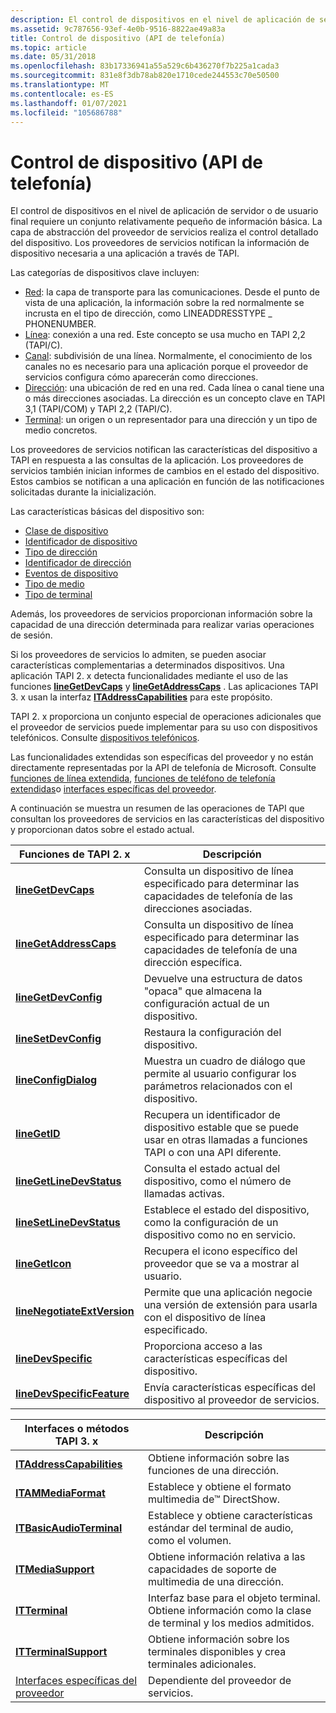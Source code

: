 ```yaml
---
description: El control de dispositivos en el nivel de aplicación de servidor o de usuario final requiere un conjunto relativamente pequeño de información básica.
ms.assetid: 9c787656-93ef-4e0b-9516-8822ae49a83a
title: Control de dispositivo (API de telefonía)
ms.topic: article
ms.date: 05/31/2018
ms.openlocfilehash: 83b17336941a55a529c6b436270f7b225a1cada3
ms.sourcegitcommit: 831e8f3db78ab820e1710cede244553c70e50500
ms.translationtype: MT
ms.contentlocale: es-ES
ms.lasthandoff: 01/07/2021
ms.locfileid: "105686788"
---
```

# <a name="device-control-telephony-api"></a>Control de dispositivo (API de telefonía)

El control de dispositivos en el nivel de aplicación de servidor o de usuario final requiere un conjunto relativamente pequeño de información básica. La capa de abstracción del proveedor de servicios realiza el control detallado del dispositivo. Los proveedores de servicios notifican la información de dispositivo necesaria a una aplicación a través de TAPI.

Las categorías de dispositivos clave incluyen:

-   [Red](network-ovr.md): la capa de transporte para las comunicaciones. Desde el punto de vista de una aplicación, la información sobre la red normalmente se incrusta en el tipo de dirección, como LINEADDRESSTYPE \_ PHONENUMBER.
-   [Línea](line-ovr.md): conexión a una red. Este concepto se usa mucho en TAPI 2,2 (TAPI/C).
-   [Canal](channel-ovr.md): subdivisión de una línea. Normalmente, el conocimiento de los canales no es necesario para una aplicación porque el proveedor de servicios configura cómo aparecerán como direcciones.
-   [Dirección](address-ovr.md): una ubicación de red en una red. Cada línea o canal tiene una o más direcciones asociadas. La dirección es un concepto clave en TAPI 3,1 (TAPI/COM) y TAPI 2,2 (TAPI/C).
-   [Terminal](terminal-ovr.md): un origen o un representador para una dirección y un tipo de medio concretos.

Los proveedores de servicios notifican las características del dispositivo a TAPI en respuesta a las consultas de la aplicación. Los proveedores de servicios también inician informes de cambios en el estado del dispositivo. Estos cambios se notifican a una aplicación en función de las notificaciones solicitadas durante la inicialización.

Las características básicas del dispositivo son:

-   [Clase de dispositivo](device-class-ovr.md)
-   [Identificador de dispositivo](device-identifier-ovr.md)
-   [Tipo de dirección](address-type-ovr.md)
-   [Identificador de dirección](address-identifier-ovr.md)
-   [Eventos de dispositivo](device-events-ovr.md)
-   [Tipo de medio](media-type-ovr.md)
-   [Tipo de terminal](terminal-type-ovr.md)

Además, los proveedores de servicios proporcionan información sobre la capacidad de una dirección determinada para realizar varias operaciones de sesión.

Si los proveedores de servicios lo admiten, se pueden asociar características complementarias a determinados dispositivos. Una aplicación TAPI 2. x detecta funcionalidades mediante el uso de las funciones [**lineGetDevCaps**](/windows/win32/api/tapi/nf-tapi-linegetdevcaps) y [**lineGetAddressCaps**](/windows/win32/api/tapi/nf-tapi-linegetaddresscaps) . Las aplicaciones TAPI 3. x usan la interfaz [**ITAddressCapabilities**](/windows/desktop/api/tapi3if/nn-tapi3if-itaddresscapabilities) para este propósito.

TAPI 2. x proporciona un conjunto especial de operaciones adicionales que el proveedor de servicios puede implementar para su uso con dispositivos telefónicos. Consulte [dispositivos telefónicos](./opening-and-closing-phone-devices.md).

Las funcionalidades extendidas son específicas del proveedor y no están directamente representadas por la API de telefonía de Microsoft. Consulte [funciones de línea extendida](./extended-line-functions.md), [funciones de teléfono de telefonía extendidas](./extended-telephony-phone-functions.md)o [interfaces específicas del proveedor](provider-specific-interfaces.md).

A continuación se muestra un resumen de las operaciones de TAPI que consultan los proveedores de servicios en las características del dispositivo y proporcionan datos sobre el estado actual.



| Funciones de TAPI 2. x                                                  | Descripción                                                                                                    |
|---------------------------------------------------------------------|----------------------------------------------------------------------------------------------------------------|
| [**lineGetDevCaps**](/windows/win32/api/tapi/nf-tapi-linegetdevcaps)                   | Consulta un dispositivo de línea especificado para determinar las capacidades de telefonía de las direcciones asociadas.               |
| [**lineGetAddressCaps**](/windows/win32/api/tapi/nf-tapi-linegetaddresscaps)           | Consulta un dispositivo de línea especificado para determinar las capacidades de telefonía de una dirección específica.                   |
| [**lineGetDevConfig**](/windows/win32/api/tapi/nf-tapi-linegetdevconfig)               | Devuelve una estructura de datos "opaca" que almacena la configuración actual de un dispositivo.                          |
| [**lineSetDevConfig**](/windows/win32/api/tapi/nf-tapi-linesetdevconfig)               | Restaura la configuración del dispositivo.                                                                                 |
| [**lineConfigDialog**](/windows/win32/api/tapi/nf-tapi-lineconfigdialog)               | Muestra un cuadro de diálogo que permite al usuario configurar los parámetros relacionados con el dispositivo.                       |
| [**lineGetID**](/windows/win32/api/tapi/nf-tapi-linegetid)                             | Recupera un identificador de dispositivo estable que se puede usar en otras llamadas a funciones TAPI o con una API diferente. |
| [**lineGetLineDevStatus**](/windows/win32/api/tapi/nf-tapi-linegetlinedevstatus)       | Consulta el estado actual del dispositivo, como el número de llamadas activas.                                             |
| [**lineSetLineDevStatus**](/windows/win32/api/tapi/nf-tapi-linesetlinedevstatus)       | Establece el estado del dispositivo, como la configuración de un dispositivo como no en servicio.                                                |
| [**lineGetIcon**](/windows/win32/api/tapi/nf-tapi-linegeticon)                         | Recupera el icono específico del proveedor que se va a mostrar al usuario.                                                      |
| [**lineNegotiateExtVersion**](/windows/win32/api/tapi/nf-tapi-linenegotiateextversion) | Permite que una aplicación negocie una versión de extensión para usarla con el dispositivo de línea especificado.                 |
| [**lineDevSpecific**](/windows/win32/api/tapi/nf-tapi-linedevspecific)                 | Proporciona acceso a las características específicas del dispositivo.                                                                      |
| [**lineDevSpecificFeature**](/windows/win32/api/tapi/nf-tapi-linedevspecificfeature)   | Envía características específicas del dispositivo al proveedor de servicios.                                                        |



 



| Interfaces o métodos TAPI 3. x                                   | Descripción                                                                                             |
|------------------------------------------------------------------|---------------------------------------------------------------------------------------------------------|
| [**ITAddressCapabilities**](/windows/desktop/api/tapi3if/nn-tapi3if-itaddresscapabilities)           | Obtiene información sobre las funciones de una dirección.                                                  |
| [**ITAMMediaFormat**](/windows/win32/api/tapi3/nn-tapi3-itammediaformat)                       | Establece y obtiene el formato multimedia de™ DirectShow.                                                                 |
| [**ITBasicAudioTerminal**](/windows/desktop/api/tapi3if/nn-tapi3if-itbasicaudioterminal)             | Establece y obtiene características estándar del terminal de audio, como el volumen.                                  |
| [**ITMediaSupport**](/windows/desktop/api/tapi3if/nn-tapi3if-itmediasupport)                         | Obtiene información relativa a las capacidades de soporte de multimedia de una dirección.                                    |
| [**ITTerminal**](/windows/win32/api/tapi3if/nn-tapi3if-itterminal)                                 | Interfaz base para el objeto terminal. Obtiene información como la clase de terminal y los medios admitidos. |
| [**ITTerminalSupport**](/windows/win32/api/tapi3if/nn-tapi3if-itterminalsupport)                   | Obtiene información sobre los terminales disponibles y crea terminales adicionales.                               |
| [Interfaces específicas del proveedor](provider-specific-interfaces.md) | Dependiente del proveedor de servicios.                                                                             |



 

 

 
